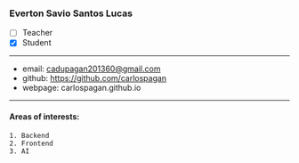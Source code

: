 ### Everton Savio Santos Lucas  
- [ ] Teacher  
- [x] Student  
---  
* email: cadupagan201360@gmail.com  
* github: https://github.com/carlospagan 
* webpage: carlospagan.github.io 
--- 
#### Areas of interests: 
```
1. Backend 
2. Frontend
3. AI 
```
